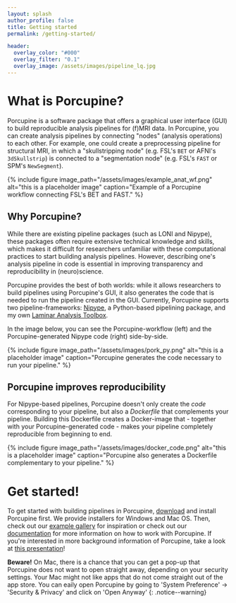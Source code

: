 ```yaml
---
layout: splash
author_profile: false
title: Getting started
permalink: /getting-started/

header:
  overlay_color: "#000"
  overlay_filter: "0.1"
  overlay_image: /assets/images/pipeline_lq.jpg
---
```


# What is Porcupine?
Porcupine is a software package that offers a graphical user interface (GUI) to
build reproducible analysis pipelines for (f)MRI data. In Porcupine, you can
create analysis pipelines by connecting "nodes" (analysis operations) to
each other. For example, one could create a preprocessing pipeline for structural
MRI, in which a "skullstripping node" (e.g. FSL's `BET` or AFNI's `3dSkullstrip`)
is connected to a "segmentation node" (e.g. FSL's `FAST` or SPM's `NewSegment`).

{% include figure image_path="/assets/images/example_anat_wf.png"
 alt="this is a placeholder image" caption="Example of a Porcupine workflow connecting FSL's BET and FAST." %}

## Why Porcupine?
While there are existing pipeline packages (such as LONI and Nipype), these packages
often require extensive technical knowledge and skills, which makes it difficult
for researchers unfamiliar with these computational practices to start building
analysis pipelines. However, describing one's analysis pipeline in code is
essential in improving transparency and reproducibility in (neuro)science.

Porcupine provides the best of both worlds: while it allows researchers to build
pipelines using Porcupine's GUI, it also generates the code that is needed to
run the pipeline created in the GUI. Currently, Porcupine supports two
pipeline-frameworks: [Nipype](https://nipype.readthedocs.io/en/latest/),
a Python-based pipelining package, and my own [Laminar Analysis Toolbox](https://github.com/TimVanMourik/OpenFmriAnalysis).

In the image below, you can see the Porcupine-workflow (left) and the Porcupine-generated
Nipype code (right) side-by-side.

{% include figure image_path="/assets/images/pork_py.png"
 alt="this is a placeholder image" caption="Porcupine generates the code necessary to run your pipeline." %}

## Porcupine improves reproducibility
For Nipype-based pipelines, Porcupine doesn't only create the *code* corresponding
to your pipeline, but also a *Dockerfile* that complements your pipeline. Building
this Dockerfile creates a Docker-image that - together with your Porcupine-generated code -
makes your pipeline completely reproducible from beginning to end.

{% include figure image_path="/assets/images/docker_code.png"
 alt="this is a placeholder image" caption="Porcupine also generates a Dockerfile complementary to your pipeline." %}

# Get started!
To get started with building pipelines in Porcupine, [download](../download) and install
Porcupine first. We provide installers for Windows and Mac OS. Then,
check out our [example gallery](../examples) for inspiration or check out our
[documentation](../documentation) for more information on how to work with Porcupine. If you're interested in more background information of Porcupine, take a look at [this presentation](../assets/images/Porcupresentation.pdf)!

**Beware!** On Mac, there is a chance that you can get a pop-up that Porcupine does not want to open straight away, depending on your security settings. Your Mac might not like apps that do not come straight out of the app store. You can eaily open Porcupine by going to 'System Preference' -> 'Security & Privacy' and click on 'Open Anyway'
{: .notice--warning}
